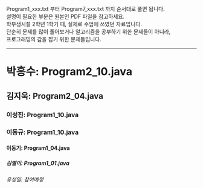 Program1_xxx.txt 부터 Program7_xxx.txt 까지 순서대로 풀면 됩니다.  
설명이 필요한 부분은 원본인 PDF 파일을 참고하세요.  
학부생시절 2학년 1학기 때, 실제로 수업에 쓰였던 자료입니다.  
단순히 문제를 많이 풀어보거나 알고리즘을 공부하기 위한 문제들이 아니라,  
프로그래밍의 감을 잡기 위한 문제들입니다.  
  
---------------------------------------------------------  
  
# 박흥수: Program2_10.java  
## 김지욱: Program2_04.java  
### 이성진: Program1_10.java  
### 이동규: Program1_10.java  
#### 이동기: Program1_04.java  
##### 김별이: Program1_01.java  
###### 유성일: 참여예정   